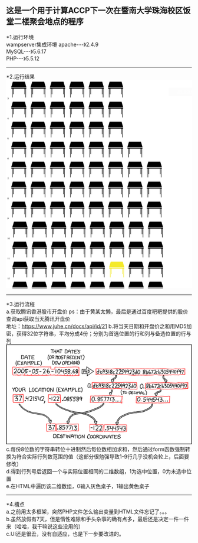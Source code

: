 这是一个用于计算ACCP下一次在暨南大学珠海校区饭堂二楼聚会地点的程序<br>
-------
*1.运行环境<br>
        wampserver集成环境
        apache---》2.4.9<br>
        MySQL---》5.6.17<br>
        PHP---》5.5.12<br>
- - -  
*2.运行结果
        ![Image](./img/run.png)
 - - - 
*3.运行流程<br>
        a.获取腾讯香港股市开盘价
        ps：由于黄某太懒，最后是通过百度粑粑提供的股价查询api获取当天腾讯开盘价<br>
        地址：https://www.juhe.cn/docs/api/id/21
        b.将当天日期和开盘价之和用MD5加密，获得32位字符串，平均分成4份；分别为首选位置的行和列与备选位置的行与列<br>
        ![Image](./img/1.png)<br>
        c.每份8位数的字符串转位十进制然后每位数相加求和，然后通过form函数强制转换为符合实际行列数范围的值（这部分很勉强导致1-9行几乎没机会轮上，后面要修改）<br>
        d.得到行列号后返回一个与实际位置相同的二维数组，1为选中位置，0为未选中位置<br>
        e.在HTML中遍历该二维数组，0输入灰色桌子，1输出黄色桌子<br>
- - - 
*4.槽点<br>
        a.之前用太多框架，突然PHP文件怎么输出变量到HTML文件忘记了。。。<br>
        b.虽然放假有7天，但是惰性难除和手头杂事的确有点多，最后还是决定一件一件来（哈哈，我干嘛说这些没用的）<br>
        c.UI还是很丑，没有自适应，也是下一步要改进的。